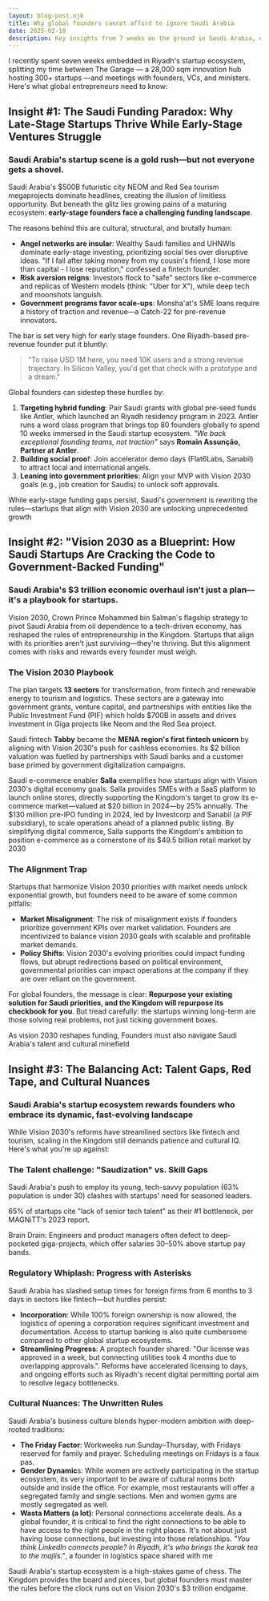 ```yaml
---
layout: blog-post.njk
title: Why global founders cannot afford to ignore Saudi Arabia
date: 2025-02-10
description: Key insights from 7 weeks on the ground in Saudi Arabia, exploring funding dynamics, Vision 2030 alignment, and cultural nuances
---
```



I recently spent seven weeks embedded in Riyadh's startup ecosystem, splitting my time between The Garage — a 28,000 sqm innovation hub hosting 300+ startups —and meetings with founders, VCs, and ministers. Here's what global entrepreneurs need to know:


## **Insight #1: The Saudi Funding Paradox: Why Late-Stage Startups Thrive While Early-Stage Ventures Struggle**


### Saudi Arabia's startup scene is a gold rush—but not everyone gets a shovel.


Saudi Arabia's $500B futuristic city NEOM and Red Sea tourism megaprojects dominate headlines, creating the illusion of limitless opportunity. But beneath the glitz lies growing pains of a maturing ecosystem: **early-stage founders face a challenging funding landscape**.


The reasons behind this are cultural, structural, and brutally human:

- **Angel networks are insular**: Wealthy Saudi families and UHNWIs dominate early-stage investing, prioritizing social ties over disruptive ideas. "If I fail after taking money from my cousin's friend, I lose more than capital - I lose reputation," confessed a fintech founder.
- **Risk aversion reigns**: Investors flock to "safe" sectors like e-commerce and replicas of Western models (think: "Uber for X"), while deep tech and moonshots languish.
- **Government programs favor scale-ups**: Monsha'at's SME loans require a history of traction and revenue—a Catch-22 for pre-revenue innovators.

The bar is set very high for early stage founders. One Riyadh-based pre-revenue founder put it bluntly:

> "To raise USD 1M here, you need 10K users and a strong revenue trajectory. In Silicon Valley, you'd get that check with a prototype and a dream."

Global founders can sidestep these hurdles by:

1. **Targeting hybrid funding**: Pair Saudi grants with global pre-seed funds like Antler, which launched an Riyadh residency program in 2023. Antler runs a word class program that brings top 80 founders globally to spend 10 weeks immersed in the Saudi startup ecosystem. _"We back exceptional founding teams, not traction"_ says **Romain Assunção, Partner at Antler**.
2. **Building social proo**f: Join accelerator demo days (Flat6Labs, Sanabil) to attract local and international angels.
3. **Leaning into government priorities**: Align your MVP with Vision 2030 goals (e.g., job creation for Saudis) to unlock soft approvals.

While early-stage funding gaps persist, Saudi's government is rewriting the rules—startups that align with Vision 2030 are unlocking unprecedented growth


## **Insight #2: "Vision 2030 as a Blueprint: How Saudi Startups Are Cracking the Code to Government-Backed Funding"**


### Saudi Arabia's $3 trillion economic overhaul isn't just a plan—it's a playbook for startups.


Vision 2030, Crown Prince Mohammed bin Salman's flagship strategy to pivot Saudi Arabia from oil dependence to a tech-driven economy, has reshaped the rules of entrepreneurship in the Kingdom. Startups that align with its priorities aren't just surviving—they're thriving. But this alignment comes with risks and rewards every founder must weigh.


### The Vision 2030 Playbook


The plan targets **13 sectors** for transformation, from fintech and renewable energy to tourism and logistics. These sectors are a gateway into government grants, venture capital, and partnerships with entities like the Public Investment Fund (PIF) which holds $700B in assets and drives investment in Giga projects like Neom and the Red Sea project.


Saudi fintech **Tabby** became the **MENA region's first fintech unicorn** by aligning with Vision 2030's push for cashless economies. Its $2 billion valuation was fuelled by partnerships with Saudi banks and a customer base primed by government digitalization campaigns.


Saudi e-commerce enabler **Salla** exemplifies how startups align with Vision 2030's digital economy goals. Salla provides SMEs with a SaaS platform to launch online stores, directly supporting the Kingdom's target to grow its e-commerce market—valued at $20 billion in 2024—by 25% annually. The $130 million pre-IPO funding in 2024, led by Investcorp and Sanabil (a PIF subsidiary), to scale operations ahead of a planned public listing. By simplifying digital commerce, Salla supports the Kingdom's ambition to position e-commerce as a cornerstone of its $49.5 billion retail market by 2030


### The Alignment Trap


Startups that harmonize Vision 2030 priorities with market needs unlock exponential growth, but founders need to be aware of some common pitfalls:

- **Market Misalignment**: The risk of misalignment exists if founders prioritize government KPIs over market validation. Founders are incentivized to balance vision 2030 goals with scalable and profitable market demands.
- **Policy Shifts**: Vision 2030's evolving priorities could impact funding flows, but abrupt redirections based on political environment, governmental priorities can impact operations at the company if they are over reliant on the government.

For global founders, the message is clear: **Repurpose your existing solution for Saudi priorities, and the Kingdom will repurpose its checkbook for you**. But tread carefully: the startups winning long-term are those solving real problems, not just ticking government boxes.


As vision 2030 reshapes funding, Founders must also navigate Saudi Arabia's talent and cultural minefield


## **Insight #3: The Balancing Act: Talent Gaps, Red Tape, and Cultural Nuances**


### Saudi Arabia's startup ecosystem rewards founders who embrace its dynamic, fast-evolving landscape


While Vision 2030's reforms have streamlined sectors like fintech and tourism, scaling in the Kingdom still demands patience and cultural IQ. Here's what you're up against:


### The Talent challenge: "Saudization" vs. Skill Gaps


Saudi Arabia's push to employ its young, tech-savvy population (63% population is under 30) clashes with startups' need for seasoned leaders.


65% of startups cite "lack of senior tech talent" as their #1 bottleneck, per MAGNiTT's 2023 report.


Brain Drain: Engineers and product managers often defect to deep-pocketed giga-projects, which offer salaries 30–50% above startup pay bands.


### Regulatory Whiplash: Progress with Asterisks


Saudi Arabia has slashed setup times for foreign firms from 6 months to 3 days in sectors like fintech—but hurdles persist:

- **Incorporation**: While 100% foreign ownership is now allowed, the logistics of opening a corporation requires significant investment and documentation. Access to startup banking is also quite cumbersome compared to other global startup ecosystems.
- **Streamlining Progress**: A proptech founder shared: "Our license was approved in a week, but connecting utilities took 4 months due to overlapping approvals.". Reforms have accelerated licensing to days, and ongoing efforts such as Riyadh's recent digital permitting portal aim to resolve legacy bottlenecks.

### Cultural Nuances: The Unwritten Rules


Saudi Arabia's business culture blends hyper-modern ambition with deep-rooted traditions:

- **The Friday Factor**: Workweeks run Sunday–Thursday, with Fridays reserved for family and prayer. Scheduling meetings on Fridays is a faux pas.
- **Gender Dynamic**s: While women are actively participating in the startup ecosystem, its very important to be aware of cultural norms both outside and inside the office. For example, most restaurants will offer a segregated family and single sections. Men and women gyms are mostly segregated as well.
- **Wasta Matters (a lot)**: Personal connections accelerate deals. As a global founder, it is critical to find the right connections to be able to have access to the right people in the right places. It's not about just having loose connections, but investing into those relationships. _"You think LinkedIn connects people? In Riyadh, it's who brings the karak tea to the majlis."_, a founder in logistics space shared with me

Saudi Arabia's startup ecosystem is a high-stakes game of chess. The Kingdom provides the board and pieces, but global founders must master the rules before the clock runs out on Vision 2030's $3 trillion endgame.

